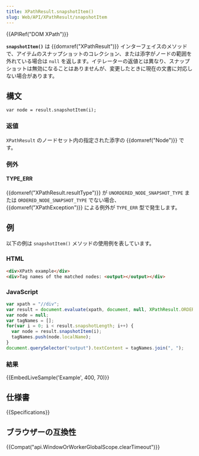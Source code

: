 ```yaml
---
title: XPathResult.snapshotItem()
slug: Web/API/XPathResult/snapshotItem
---
```


{{APIRef("DOM XPath")}}

**`snapshotItem()`** は {{domxref("XPathResult")}} インターフェイスのメソッドで、アイテムのスナップショットのコレクション、または添字がノードの範囲を外れている場合は `null` を返します。イテレーターの返値とは異なり、スナップショットは無効になることはありませんが、変更したときに現在の文書に対応しない場合があります。

## 構文

```
var node = result.snapshotItem(i);
```

### 返値

`XPathResult` のノードセット内の指定された添字の {{domxref("Node")}} です。

### 例外

#### TYPE_ERR

{{domxref("XPathResult.resultType")}} が `UNORDERED_NODE_SNAPSHOT_TYPE` または `ORDERED_NODE_SNAPSHOT_TYPE` でない場合、 {{domxref("XPathException")}} による例外が `TYPE_ERR` 型で発生します。

## 例

以下の例は `snapshotItem()` メソッドの使用例を表しています。

### HTML

```html
<div>XPath example</div>
<div>Tag names of the matched nodes: <output></output></div>
```

### JavaScript

```js
var xpath = "//div";
var result = document.evaluate(xpath, document, null, XPathResult.ORDERED_NODE_SNAPSHOT_TYPE, null);
var node = null;
var tagNames = [];
for(var i = 0; i < result.snapshotLength; i++) {
  var node = result.snapshotItem(i);
  tagNames.push(node.localName);
}
document.querySelector("output").textContent = tagNames.join(", ");
```

### 結果

{{EmbedLiveSample('Example', 400, 70)}}

## 仕様書

{{Specifications}}

## ブラウザーの互換性

{{Compat("api.WindowOrWorkerGlobalScope.clearTimeout")}}
